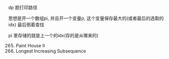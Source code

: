 dp 题打印路径

思想是开一个数组pi, 并且开一个变量p, 这个变量保存最大的(或者最后的选取的idx)
最后倒着查找

pi 里存储的就是上一个的idx(存的是从哪来的)


265. Paint House II
300. Longest Increasing Subsequence

